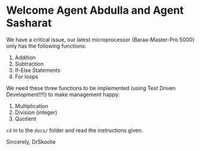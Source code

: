 # Welcome Agent Abdulla and Agent Sasharat

We have a critical issue, our latest microprocessor (Baraa-Master-Pro 5000) only has the following functions:

1. Addition
2. Subtraction
3. If-Else Statements
4. For loops

We need these three functions to be implemented (using Test Driven Development!!!!) to make management happy:

1. Multiplication
2. Division (integer)
3. Quotient

`cd` in to the `docs/` folder and read the instructions given.

Sincerely,
DrSkoolie
